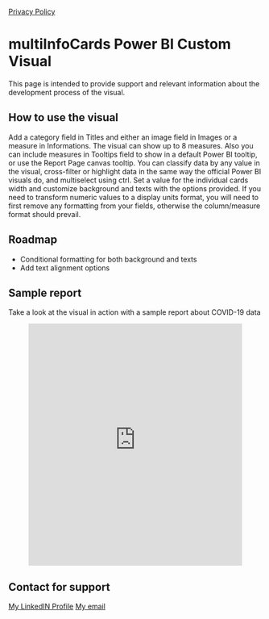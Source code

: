[Privacy Policy](/PRIVACY)

# multiInfoCards Power BI Custom Visual

This page is intended to provide support and relevant information about the development process of the visual. 

## How to use the visual

Add a category field in Titles and either an image field in Images or a measure in Informations. The visual can show up to 8 measures. Also you can include measures in Tooltips field to show in a default Power BI tooltip, or use the Report Page canvas tooltip. You can classify data by any value in the visual, cross-filter or highlight data in the same way the official Power BI visuals do, and multiselect using ctrl. Set a value for the individual cards width and customize background and texts with the options provided. If you need to transform numeric values to a display units format, you will need to first remove any formatting from your fields, otherwise the column/measure format should prevail. 

## Roadmap

* Conditional formatting for both background and texts
* Add text alignment options

## Sample report

Take a look at the visual in action with a sample report about COVID-19 data

<figure class="video_container">
  <iframe src="https://app.powerbi.com/view?r=eyJrIjoiN2RhYmI2NmYtNjYxZC00MmRhLTkwNmEtYzM2Mjg2MzRmMTY3IiwidCI6ImI1OTFhZTU0LTMzYzItNDU4OS1iZTY2LTkwMjFhNDE5NmM3YyJ9" frameborder="0"  width="100%" height="480" allowfullscreen="true"> </iframe>
</figure>


## Contact for support

[My LinkedIN Profile](https://www.linkedin.com/in/francisco-daniel-souza-fernandes-a75b97b1/)
[My email](mailto:f.daniel.souza@alu.ufc.br)

